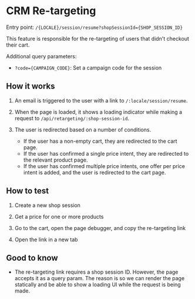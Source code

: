# CRM Re-targeting

Entry point: `/{LOCALE}/session/resume?shopSessionId={SHOP_SESSION_ID}`

This feature is responsible for the re-targeting of users that didn't checkout their cart.

Additional query parameters:

- `?code={CAMPAIGN_CODE}`: Set a campaign code for the session

## How it works

1. An email is triggered to the user with a link to `/:locale/session/resume`.
2. When the page is loaded, it shows a loading indicator while making a request to `/api/retargeting/:shop-session-id`.
3. The user is redirected based on a number of conditions.

   - If the user has a non-empty cart, they are redirected to the cart page.
   - If the user has confirmed a single price intent, they are redirected to the relevant product page.
   - If the user has confirmed multiple price intents, one offer per price intent is added, and the user is redirected to the cart page.

## How to test

1. Create a new shop session

2. Get a price for one or more products

3. Go to the cart, open the page debugger, and copy the re-targeting link

4. Open the link in a new tab

## Good to know

- The re-targeting link requires a shop session ID. However, the page accepts it as a query param. The reason is so we can render the page statically and be able to show a loading UI while the request is being made.
